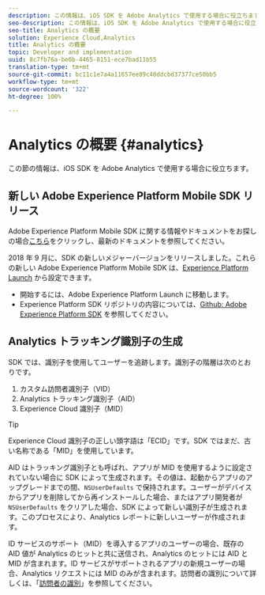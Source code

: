 ```yaml
---
description: この情報は、iOS SDK を Adobe Analytics で使用する場合に役立ちます。
seo-description: この情報は、iOS SDK を Adobe Analytics で使用する場合に役立ちます。
seo-title: Analytics の概要
solution: Experience Cloud,Analytics
title: Analytics の概要
topic: Developer and implementation
uuid: 8c7fb76a-be0b-4465-8151-ece7bad11b55
translation-type: tm+mt
source-git-commit: bc11c1e7a4a11657ee89c40ddcbd37377ce50bb5
workflow-type: tm+mt
source-wordcount: '322'
ht-degree: 100%

---
```



# Analytics の概要 {#analytics}

この節の情報は、iOS SDK を Adobe Analytics で使用する場合に役立ちます。

## 新しい Adobe Experience Platform Mobile SDK リリース

Adobe Experience Platform Mobile SDK に関する情報やドキュメントをお探しの場合[こちら](https://aep-sdks.gitbook.io/docs/)をクリックし、最新のドキュメントを参照してください。

2018 年 9 月に、SDK の新しいメジャーバージョンをリリースしました。これらの新しい Adobe Experience Platform Mobile SDK は、[Experience Platform Launch](https://www.adobe.com/jp/experience-platform/launch.html) から設定できます。

* 開始するには、Adobe Experience Platform Launch に移動します。
* Experience Platform SDK リポジトリの内容については、[Github: Adobe Experience Platform SDK](https://github.com/Adobe-Marketing-Cloud/acp-sdks) を参照してください。

## Analytics トラッキング識別子の生成

SDK では、識別子を使用してユーザーを追跡します。識別子の階層は次のとおりです。

1. カスタム訪問者識別子（VID）
1. Analytics トラッキング識別子（AID）
1. Experience Cloud 識別子（MID）

>[!TIP]
>
>Experience Cloud 識別子の正しい頭字語は「ECID」です。SDK ではまだ、古い名称である「MID」を使用しています。

AID はトラッキング識別子とも呼ばれ、アプリが MID を使用するように設定されていない場合に SDK によって生成されます。その値は、起動からアプリのアップグレードまでの間、`NSUserDefaults` で保持されます。ユーザーがデバイスからアプリを削除してから再インストールした場合、またはアプリ開発者が `NSUserDefaults` をクリアした場合、SDK によって新しい識別子が生成されます。このプロセスにより、Analytics レポートに新しいユーザーが作成されます。

ID サービスのサポート（MID）を導入するアプリのユーザーの場合、既存の AID 値が Analytics のヒットと共に送信され、Analytics のヒットには AID と MID が含まれます。ID サービスがサポートされるアプリの新規ユーザーの場合、Analytics リクエストには MID のみが含まれます。訪問者の識別について詳しくは、「[訪問者の識別](https://docs.adobe.com/content/help/ja-JP/analytics/export/analytics-data-feed/data-feed-contents/datafeeds-visid.html)」を参照してください。
